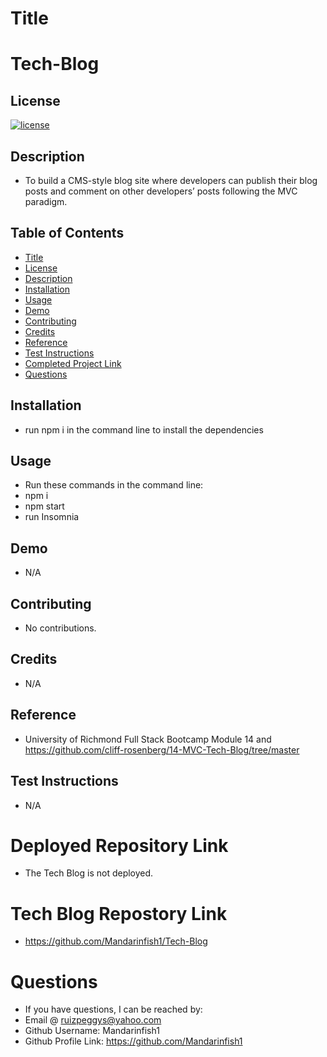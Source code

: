 # Title

# Tech-Blog

## License

[![license](https://img.shields.io/badge/License-MIT-green)](https://opensource.org/licenses/MIT)

## Description

- To build a CMS-style blog site where developers can publish their blog posts and comment on other developers’ posts following the MVC paradigm.

## Table of Contents

- [Title](#title)
- [License](#license)
- [Description](#description)
- [Installation](#installation)
- [Usage](#usage)
- [Demo](#demo)
- [Contributing](#contributing)
- [Credits](#credits)
- [Reference](#reference)
- [Test Instructions](#test-instructions)
- [Completed Project Link](#completed-project-link)
- [Questions](#questions)

## Installation

- run npm i in the command line to install the dependencies

## Usage

- Run these commands in the command line:
- npm i
- npm start
- run Insomnia

## Demo

- N/A

## Contributing

- No contributions.

## Credits

- N/A

## Reference

- University of Richmond Full Stack Bootcamp Module 14 and https://github.com/cliff-rosenberg/14-MVC-Tech-Blog/tree/master

## Test Instructions

- N/A

# Deployed Repository Link

- The Tech Blog is not deployed.

# Tech Blog Repostory Link

- https://github.com/Mandarinfish1/Tech-Blog

# Questions

- If you have questions, I can be reached by:
- Email @ ruizpeggys@yahoo.com
- Github Username: Mandarinfish1
- Github Profile Link: https://github.com/Mandarinfish1
